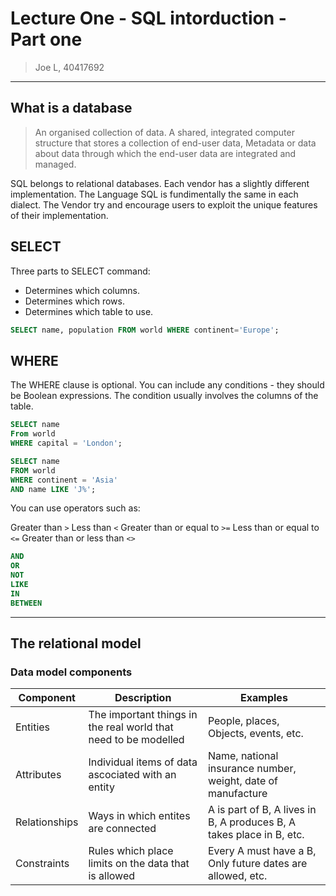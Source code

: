 # Lecture One - SQL intorduction - Part one

> Joe L, 40417692

---

## What is a database

> An organised collection of data.
> A shared, integrated computer structure that stores a collection of end-user data, Metadata or data about data through which the end-user data are integrated and managed.

SQL belongs to relational databases. Each vendor has a slightly different implementation. The Language SQL is fundimentally the same in each dialect. The Vendor try and encourage users to exploit the unique features of their implementation.

## SELECT

Three parts to SELECT command:

- Determines which columns.
- Determines which rows.
- Determines which table to use.

```SQL
SELECT name, population FROM world WHERE continent='Europe';
```

## WHERE

The WHERE clause is optional. You can include any conditions - they should be Boolean expressions. The condition usually involves the columns of the table.

```SQL
SELECT name
From world
WHERE capital = 'London';

SELECT name
FROM world
WHERE continent = 'Asia'
AND name LIKE 'J%';
```

You can use operators such as:

Greater than `>`
Less than `<`
Greater than or equal to `>=`
Less than or equal to `<=`
Greater than or less than `<>`

```SQL
AND
OR
NOT
LIKE
IN
BETWEEN
```

---

## The relational model

### Data model components

Component | Description | Examples
--- | --- | ---
Entities | The important things in the real world that need to be modelled | People, places, Objects, events, etc.
Attributes | Individual items of data ascociated with an entity | Name, national insurance number, weight, date of manufacture
Relationships | Ways in which entites are connected | A is part of B, A lives in B, A produces B, A takes place in B, etc.
Constraints | Rules which place limits on the data that is allowed | Every A must have a B, Only future dates are allowed, etc.
